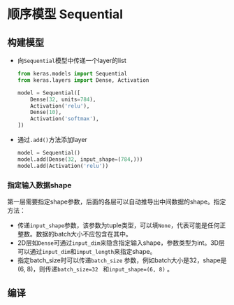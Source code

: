 # 顺序模型 Sequential

##  构建模型

- 向`Sequential`模型中传递一个layer的list

    ```python
    from keras.models import Sequential
    from keras.layers import Dense, Activation
    
    model = Sequential([
        Dense(32, units=784),
        Activation('relu'),
        Dense(10),
        Activation('softmax'),
    ])
    ```

- 通过`.add()`方法添加layer

  ```python
  model = Sequential()
  model.add(Dense(32, input_shape=(784,)))
  model.add(Activation('relu'))
  ```

### 指定输入数据shape

第一层需要指定shape参数，后面的各层可以自动推导出中间数据的shape。指定方法：

- 传递`input_shape`参数，该参数为tuple类型，可以填`None`，代表可能是任何正整数。数据的batch大小不应包含在其中。
- 2D层如`Dense`可通过`input_dim`来隐含指定输入shape，参数类型为int。3D层可以通过`input_dim`和`imput_length`来指定shape。
- 指定batch_size时可以传递`batch_size` 参数，例如batch大小是32，shape是(6, 8)，则传递`batch_size=32 ` 和`input_shape=(6, 8)` 。

## 编译







